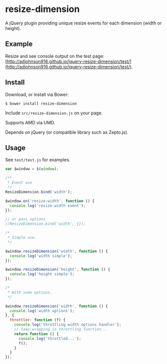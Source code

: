 # resize-dimension

A jQuery plugin providing unique resize events for each dimension (width or height).

## Example

Resize and see console output on the test page: [http://adjohnson916.github.io/jquery-resize-dimension/test/](http://adjohnson916.github.io/jquery-resize-dimension/test/).


## Install

Download, or install via Bower:

`$ bower install resize-dimension`

Include `src/resize-dimension.js` on your page.

Supports AMD via UMD.

Depends on jQuery (or compatible library such as Zepto.js).

## Usage

See `test/test.js` for examples.

```js
var $window = $(window);

/**
 * Event use
 */
ResizeDimension.bind('width');

$window.on('resize-width', function () {
  console.log('resize-width event');
});

// or pass options
//ResizeDimension.bind('width', {});

/*
 * Simple use.
 */

$window.resizeDimension('width', function () {
  console.log('width simple');
});

$window.resizeDimension('height', function () {
  console.log('height simple');
});

/*
 * With some options.
 */

$window.resizeDimension('width', function () {
  console.log('width options');
}, {
  throttler: function (f) {
    console.log('throttling width options handler');
    // fake wrapping in throttling function...
    return function () {
      console.log('throttled...');
      f();
    }
  }
});
```
